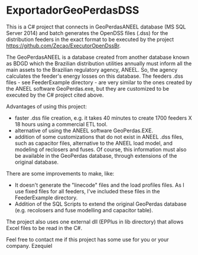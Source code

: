 # ExportadorGeoPerdasDSS
This is a C# project that connects in GeoPerdasANEEL database (MS SQL Server 2014) and batch generates the OpenDSS files (.dss) for the distribution feeders in the exact format to be executed by the project https://github.com/Zecao/ExecutorOpenDssBr.  

The GeoPerdasANEEL is a database created from another database known as BDGD which the Brazilian distribution utilities annually must inform all the main assets to the Brazilian regulatory agency, ANEEL. So, the agency calculates the feeder's energy losses on this database. The feeders .dss files - see FeederExample directory - are very similar to the ones created by the ANEEL software GeoPerdas.exe, but they are customized to be executed by the C# project cited above.

Advantages of using this project: 
- faster .dss file creation, e.g. it takes 40 minutes to create 1700 feeders X 18 hours using a commercial ETL tool.
- alternative of using the ANEEL software GeoPerdas.EXE. 
- addition of some customizations that do not exist in ANEEL .dss files, such as capacitor files, alternative to the ANEEL load model, and modeling of reclosers and fuses. Of course, this information must also be available in the GeoPerdas database, through extensions of the original database.

There are some improvements to make, like:
- It doesn't generate the "linecode" files and the load profiles files. As I use fixed files for all feeders,  I've included these files in the FeederExample directory.
- Addition of the SQL Scripts to extend the original GeoPerdas database (e.g. recolosers and fuse modelling and capacitor table).  

The project also uses one external dll (EPPlus in lib directory) that allows Excel files to be read in the C#. 

Feel free to contact me if this project has some use for you or your company.
Ezequiel
